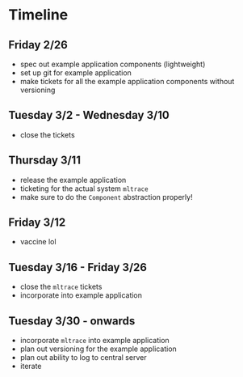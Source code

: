 # Timeline

## Friday 2/26

* spec out example application components (lightweight)
* set up git for example application
* make tickets for all the example application components without versioning

## Tuesday 3/2 - Wednesday 3/10

* close the tickets

## Thursday 3/11

* release the example application
* ticketing for the actual system `mltrace`
* make sure to do the `Component` abstraction properly!

## Friday 3/12

* vaccine lol

## Tuesday 3/16 - Friday 3/26

* close the `mltrace` tickets
* incorporate into example application

## Tuesday 3/30 - onwards

* incorporate `mltrace` into example application
* plan out versioning for the example application
* plan out ability to log to central server
* iterate
